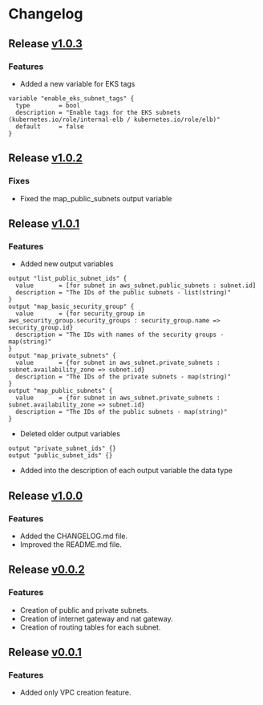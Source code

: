 # Changelog

## Release [v1.0.3](https://github.com/Spointher/terraform-aws-basic-vpc/releases/tag/v1.0.1)

### Features

- Added a new variable for EKS tags

```hcl
variable "enable_eks_subnet_tags" {
  type        = bool
  description = "Enable tags for the EKS subnets (kubernetes.io/role/internal-elb / kubernetes.io/role/elb)"
  default     = false
}
```

## Release [v1.0.2](https://github.com/Spointher/terraform-aws-basic-vpc/releases/tag/v1.0.2)

### Fixes

- Fixed the map_public_subnets output variable

## Release [v1.0.1](https://github.com/Spointher/terraform-aws-basic-vpc/releases/tag/v1.0.1)

### Features

- Added new output variables

```hcl
output "list_public_subnet_ids" {
  value       = [for subnet in aws_subnet.public_subnets : subnet.id]
  description = "The IDs of the public subnets - list(string)"
}
output "map_basic_security_group" {
  value       = {for security_group in aws_security_group.security_groups : security_group.name => security_group.id}
  description = "The IDs with names of the security groups - map(string)"
}
output "map_private_subnets" {
  value       = {for subnet in aws_subnet.private_subnets : subnet.availability_zone => subnet.id}
  description = "The IDs of the private subnets - map(string)"
}
output "map_public_subnets" {
  value       = {for subnet in aws_subnet.private_subnets : subnet.availability_zone => subnet.id}
  description = "The IDs of the public subnets - map(string)"
}
```

- Deleted older output variables

```hcl
output "private_subnet_ids" {}
output "public_subnet_ids" {}
```

- Added into the description of each output variable the data type

## Release [v1.0.0](https://github.com/Spointher/terraform-aws-basic-vpc/releases/tag/v1.0.0)

### Features

- Added the CHANGELOG.md file.
- Improved the README.md file.

## Release [v0.0.2](https://github.com/Spointher/terraform-aws-basic-vpc/releases/tag/v0.0.2)

### Features

- Creation of public and private subnets.
- Creation of internet gateway and nat gateway.
- Creation of routing tables for each subnet.

## Release [v0.0.1](https://github.com/Spointher/terraform-aws-basic-vpc/releases/tag/v0.0.1)

### Features

- Added only VPC creation feature.
